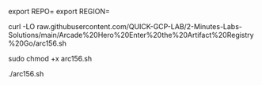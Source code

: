 export REPO=
export REGION=

curl -LO raw.githubusercontent.com/QUICK-GCP-LAB/2-Minutes-Labs-Solutions/main/Arcade%20Hero%20Enter%20the%20Artifact%20Registry%20Go/arc156.sh

sudo chmod +x arc156.sh

./arc156.sh
